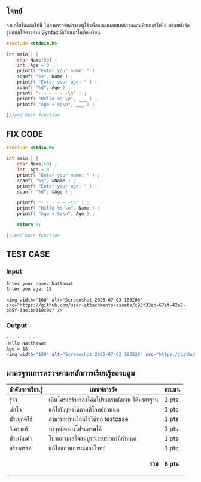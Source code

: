 ## โจทย์
จงแก้ไขโค้ดต่อไปนี้ ให้สามารถรับค่าจากผู้ใช้ เพื่อแสดงผลบนหน้าจอคอมพิวเตอร์ให้ได้ พร้อมทั้งจัดรูปแบบให้ตรงตาม Syntax ที่เรียนมาในห้องเรียน

```c++
#include <stduio.h>

int main() {
    char Name[50] ;
    int  Age = 0 ;
    printf( "Enter your name: " ) 
    scanf( "%s", Name ) ;
    printf( "Enter your age: " ) ;
    scanf( "%d", Age ) ;
    print( "- - - - - -\n" ) ;
    printf( "Hello %s \n", ___ ) ; 
    printf( "Age = %d\n", ___ ) ; 
    
}//end main function
```

## FIX CODE
```c++
#include <stdio.h>

int main() {
    char Name[50] ;
    int  Age = 0 ;
    printf( "Enter your name: " ) ;
    scanf( "%s", &Name ) ;
    printf( "Enter your age: " ) ;
    scanf( "%d", &Age ) ;

    printf( "- - - - - -\n" ) ;
    printf( "Hello %s \n", Name ) ; 
    printf( "Age = %d\n", Age ) ; 

    return 0;
    
}//end main function
```

## TEST CASE
### Input
```bash
Enter your name: Nattawat
Enter you age: 18

```

```
<img width="160" alt="Screenshot 2025-07-03 183206" src="https://github.com/user-attachments/assets/c93f33eb-67ef-42a2-bb5f-3ae1ba310c00" />
```

### Output
```bash
- - - - - -
Hello Natthawat
Age = 18
<img width="100" alt="Screenshot 2025-07-03 183220" src="https://github.com/user-attachments/assets/036a9a21-5ff3-4285-ad8e-dd0d41c788d1" />

```



## มาตรฐานการตรวจตามหลักการเรียนรู้ของบลูม
| ลำดับการเรียนรู้ | เกณฑ์การวัด | คะแนน |
| -------- | -------- | -------- |
| รู้จำ | เห็นโครงสร้างของโค้ดโปรแกรมชัดเจน ได้มาตรฐาน | 1 pts |
| เข้าใจ | แก้ไขปัญหาได้ตามที่โจทย์กำหนด | 1 pts |
| ประยุกต์ใช้ | สามารถผ่านเงื่อนไขได้ทุก testcase | 1 pts |
| วิเคราะห์ | หาจุดผิดของโปรแกรมได้ | 1 pts |
| ประเมินค่า | โปรแกรมเสร็จสมบูรณ์ระยะเวลาที่กำหนด | 1 pts |
| สร้างสรรค์ | แก้ไขสถานการณ์ของโจทย์ | 1 pts |
||<p style='text-align: right !important;'>**รวม**</p>|**6 pts**|

